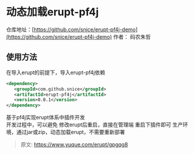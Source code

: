 # 动态加载erupt-pf4j

仓库地址：[https://github.com/snice/erupt-pf4j-demo](https://github.com/snice/erupt-pf4j-demo)
作者： 码农朱哲

## 使用方法
在导入erupt的前提下，导入erupt-pf4j依赖
```xml
<dependency>
   <groupId>com.github.snice</groupId>
   <artifactId>erupt-pf4j</artifactId>
   <version>0.0.1</version>
</dependency>
```

基于pf4j实现erupt体系中插件开发  
开发过程中，可以避免 修改erupt后重启，直接在管理端 重启下插件即可
生产环境，通过jar或zip，动态加载erupt，不需要重新部署  


> 原文: <https://www.yuque.com/erupt/gpgqg8>